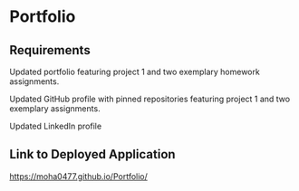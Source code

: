 # Portfolio


## Requirements

Updated portfolio featuring project 1 and two exemplary homework assignments.

Updated GitHub profile with pinned repositories featuring project 1 and two exemplary assignments.

Updated LinkedIn profile

## Link to Deployed Application

https://moha0477.github.io/Portfolio/


